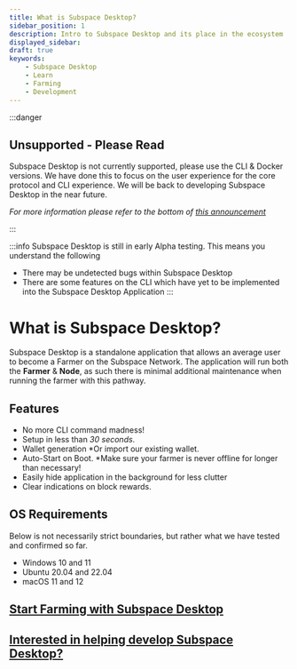 ```yaml
---
title: What is Subspace Desktop?
sidebar_position: 1
description: Intro to Subspace Desktop and its place in the ecosystem
displayed_sidebar: 
draft: true
keywords:
    - Subspace Desktop
    - Learn
    - Farming
    - Development
---
```


:::danger

## Unsupported - Please Read

Subspace Desktop is not currently supported, please use the CLI & Docker versions. We have done this to focus on the user experience for the core protocol and CLI experience. We will be back to developing Subspace Desktop in the near future.

*For more information please refer to the bottom of [this announcement](https://forum.subspace.network/t/non-incentivized-gemini-phase-ii-stress-test-feat-launch-party/617)*

:::


:::info
Subspace Desktop is still in early Alpha testing. This means you understand the following
- There may be undetected bugs within Subspace Desktop
- There are some features on the CLI which have yet to be implemented into the Subspace Desktop Application
:::

# What is Subspace Desktop?

Subspace Desktop is a standalone application that allows an average user to become a Farmer on the Subspace Network. The application will run both the **Farmer** & **Node**, as such there is minimal additional maintenance when running the farmer with this pathway. 

## Features

- No more CLI command madness!
- Setup in less than *30 seconds*.
- Wallet generation *Or import our existing wallet.
- Auto-Start on Boot. *Make sure your farmer is never offline for longer than necessary!
- Easily hide application in the background for less clutter
- Clear indications on block rewards. 

## OS Requirements
Below is not necessarily strict boundaries, but rather what we have tested and confirmed so far.

- Windows 10 and 11
- Ubuntu 20.04 and 22.04
- macOS 11 and 12

## [Start Farming with Subspace Desktop](subspace-desktop.md#how-to-upgrade)

## [Interested in helping develop Subspace Desktop?](subspace-desktop.md#development)

